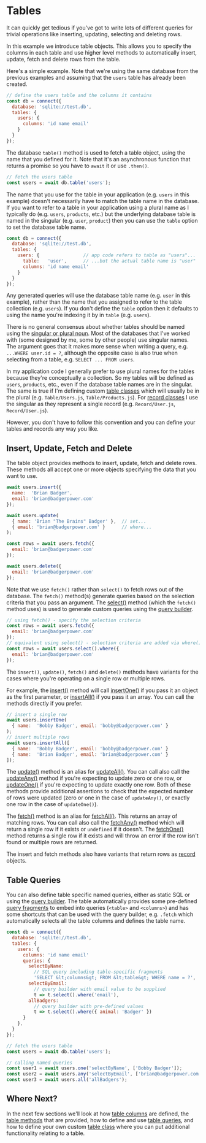 # Tables

It can quickly get tedious if you've got to write lots of different
queries for trivial operations like inserting, updating, selecting
and deleting rows.

In this example we introduce table objects.  This allows you
to specify the columns in each table and use higher level methods to
automatically insert, update, fetch and delete rows from the table.

Here's a simple example. Note that we're using the same database from
the previous examples and assuming that the `users` table has already
been created.

```js
// define the users table and the columns it contains
const db = connect({
  database: 'sqlite://test.db',
  tables: {
    users: {
      columns: 'id name email'
    }
  }
});
```

The database `table()` method is used to fetch a table object, using
the name that you defined for it.  Note that it's an asynchronous
function that returns a promise so you have to `await` it or use
`.then()`.

```js
// fetch the users table
const users = await db.table('users');
```

The name that you use for the table in your application (e.g. `users` in
this example) doesn't necessarily have to match the table name in the database.
If you want to refer to a table in your application using a plural name as
I typically do (e.g. `users`, `products`, etc.) but the underlying database
table is named in the singular (e.g. `user`, `product`) then you can use the
`table` option to set the database table name.

```js
const db = connect({
  database: 'sqlite://test.db',
  tables: {
    users: {                // app code refers to table as "users"...
      table:   'user',      // ...but the actual table name is "user"
      columns: 'id name email'
    }
  }
});
```

Any generated queries will use the database table name (e.g. `user` in this
example), rather than the name that you assigned to refer to the table
collection (e.g. `users`).  If you don't define the `table` option then
it defaults to using the name you're indexing it by in `table` (e.g. `users`).

There is no general consensus about whether tables should be named using the
[singular or plural noun](https://stackoverflow.com/questions/338156/table-naming-dilemma-singular-vs-plural-names).  Most of the databases that
I've worked with (some designed by me, some by other people) use singular
names.  The argument goes that it makes more sense when writing a
query, e.g. `...WHERE user.id = ?`, although the opposite case is also
true when selecting from a table, e.g. `SELECT ... FROM users`.

In my application code I generally prefer to use plural names for the tables
because they're conceptually a collection. So my tables will be defined as
`users`, `products`, etc., even if the database table names are in the singular.
The same is true if I'm defining custom [table classes](manual/table_class.html)
which will usually be in the plural (e.g. `Table/Users.js`, `Table/Products.js`).
For [record classes](manual/record_class.html) I use the singular as they
represent a single record (e.g. `Record/User.js`, `Record/User.js`).

However, you don't have to follow this convention and you can define your
tables and records any way you like.

## Insert, Update, Fetch and Delete

The table object provides methods to insert, update, fetch and delete
rows.  These methods all accept one or more objects specifying the data
that you want to use.

```js
await users.insert({
  name:  'Brian Badger',
  email: 'brian@badgerpower.com'
});

await users.update(
  { name: 'Brian "The Brains" Badger' },  // set...
  { email: 'brian@badgerpower.com' }      // where...
);

const rows = await users.fetch({
  email: 'brian@badgerpower.com'
});

await users.delete({
  email: 'brian@badgerpower.com'
});
```

Note that we use `fetch()` rather than `select()` to fetch rows out of the database.
The `fetch()` method(s) generate queries based on the selection criteria that you pass
an argument.  The [select()](manual/table_queries.html#query-builder) method (which
the `fetch()` method uses) is used to generate custom queries using the
[query builder](manual/query_builder.html).

```js
// using fetch() - specify the selection criteria
const rows = await users.fetch({
  email: 'brian@badgerpower.com'
});
// equivalent using select() - selection criteria are added via where()
const rows = await users.select().where({
  email: 'brian@badgerpower.com'
});
```

The `insert()`, `update()`, `fetch()` and `delete()` methods have variants
for the cases where you're operating on a single row or multiple rows.

For example, the [insert()](manual/table_methods.html#insert-data--options-)
method will call [insertOne()](manual/table_methods.html#insertone-data--options-)
if you pass it an object as the first parameter, or
[insertAll()](manual/table_methods.html#insertall-array--options-)
if you pass it an array.  You can call the methods directly if you prefer.

```js
// insert a single row
await users.insertOne(
  { name:  'Bobby Badger', email: 'bobby@badgerpower.com' }
);
// insert multiple rows
await users.insertAll([
  { name:  'Bobby Badger', email: 'bobby@badgerpower.com' }
  { name:  'Brian Badger', email: 'brian@badgerpower.com' }
]);
```

The [update()](manual/table_methods.html#update-set--where--options-) method
is an alias for [updateAll()](manual/table_methods.html#updateall-set--where--options-).
You can call also call the [updateAny()](manual/table_methods.html#updateany-set--where--options-)
method if you're expecting to update zero or one row,
or [updateOne()](manual/table_methods.html#updateone-set--where--options-) if you're expecting
to update exactly one row.  Both of these methods provide additional assertions to check
that the expected number of rows were updated (zero or one in the case of `updateAny()`, or
exactly one row in the case of `updateOne()`).

The [fetch()](manual/table_methods.html#fetch-where--options-) method
is an alias for [fetchAll()](manual/table_methods.html#fetchall-where--options-).
This returns an array of matching rows.  You can call also call the
[fetchAny()](manual/table_methods.html#fetchany-where--options-) method which will return a
single row if it exists or `undefined` if it doesn't. The
[fetchOne()](manual/table_methods.html#fetchone-where--options-) method returns a single
row if it exists and will throw an error if the row isn't found or multiple rows are returned.

The insert and fetch methods also have variants that return rows as [record](manual/records.html)
objects.

## Table Queries

You can also define table specific named queries, either as static SQL or
using the [query builder](manual/query_builder.html).  The table automatically
provides some pre-defined [query fragments](manual/query_fragments.html) to
embed into queries (`<table>` and `<columns>`) and has some shortcuts that
can be used with the query builder, e.g. `.fetch` which automatically selects
all the table columns and defines the table name.

```js
const db = connect({
  database: 'sqlite://test.db',
  tables: {
    users: {
      columns: 'id name email'
      queries: {
        selectByName:
          // SQL query including table-specific fragments
          'SELECT &lt;columns&gt; FROM &lt;table&gt; WHERE name = ?',
        selectByEmail:
          // query builder with email value to be supplied
          t => t.select().where('email'),
        allBadgers:
          // query builder with pre-defined values
          t => t.select().where({ animal: 'Badger' })
      }
    },
  }
});

// fetch the users table
const users = await db.table('users');

// calling named queries
const user1 = await users.one('selectByName', ['Bobby Badger']);
const user2 = await users.any('selectByEmail', ['brian@badgerpower.com']);
const user3 = await users.all('allBadgers');
```

## Where Next?

In the next few sections we'll look at how [table columns](manual/table_columns.html)
are defined, the [table methods](manual/table_methods.html) that are provided, how to
define and use [table queries](manual/table_queries.html), and how
to define your own custom [table class](manual/table_class.html) where you can put
additional functionality relating to a table.
